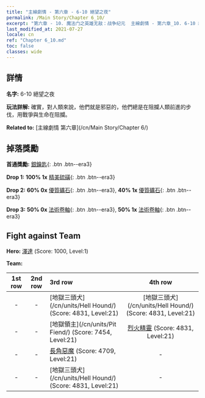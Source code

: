```yaml
---
title: "主線劇情 - 第六章 - 6-10 絕望之夜"
permalink: /Main Story/Chapter 6_10/
excerpt: "第六章 - 10. 魔法门之英雄无敌：战争纪元  主線劇情 - 第六章_10. 6-10 絕望之夜"
last_modified_at: 2021-07-27
locale: cn
ref: "Chapter 6_10.md"
toc: false
classes: wide
---
```


## 詳情

 **名字:** 6-10 絕望之夜

 **玩法詳解:** 確實，對人類來說，他們就是邪惡的，他們總是在阻攔人類前進的步伐，用戰爭與生命在阻攔。

 **Related to:** [主線劇情 第六章](/cn/Main Story/Chapter 6/)

## 掉落獎勵

 **首通獎勵:** [銀鑰匙](/cn/Items/con_693/){: .btn .btn--era3}

 **Drop 1:** **100% 1x** [精美硫磺](/cn/Items/mat_22/){: .btn .btn--era3}

 **Drop 2:** **60% 0x** [優質礦石](/cn/Items/mat_12/){: .btn .btn--era3}, **40% 1x** [優質礦石](/cn/Items/mat_12/){: .btn .btn--era3}

 **Drop 3:** **50% 0x** [法術卷軸](/cn/Items/con_694/){: .btn .btn--era3}, **50% 1x** [法術卷軸](/cn/Items/con_694/){: .btn .btn--era3}


## Fight against Team
 **Hero:** [澤達](/cn/heroes/Zydar/) (Score: 1000, Level:1)

 **Team:**


  | 1st row | 2nd row | 3rd row | 4th row |
  |:----:|:----:|:----|:----:|
  | - | - | [地獄三頭犬](/cn/units/Hell Hound/) (Score: 4831, Level:21)  | [地獄三頭犬](/cn/units/Hell Hound/) (Score: 4831, Level:21)  |
  | - | - | [地獄領主](/cn/units/Pit Fiend/) (Score: 7454, Level:21)  | [烈火精靈](/cn/units/Efreeti/) (Score: 4831, Level:21)  |
  | - | - | [長角惡魔](/cn/units/Demon/) (Score: 4709, Level:21)  | - |
  | - | - | [地獄三頭犬](/cn/units/Hell Hound/) (Score: 4831, Level:21)  | - |


